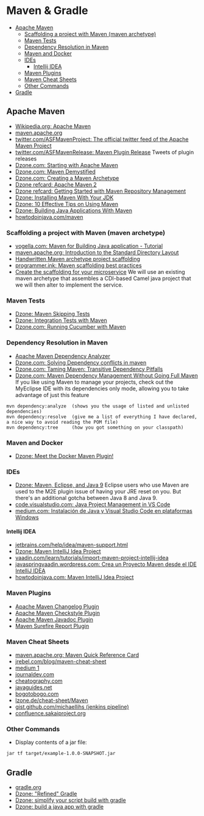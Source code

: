 # Maven & Gradle
- [Apache Maven](#apache-maven)
    - [Scaffolding a project with Maven (maven archetype)](#scaffolding-a-project-with-maven-maven-archetype)
    - [Maven Tests](#maven-tests)
    - [Dependency Resolution in Maven](#dependency-resolution-in-maven)
    - [Maven and Docker](#maven-and-docker)
    - [IDEs](#ides)
        - [Intellij IDEA](#intellij-idea)
    - [Maven Plugins](#maven-plugins)
    - [Maven Cheat Sheets](#maven-cheat-sheets)
    - [Other Commands](#other-commands)
- [Gradle](#gradle)

## Apache Maven
* [Wikipedia.org: Apache Maven](https://en.wikipedia.org/wiki/Apache_Maven)
* [maven.apache.org](https://maven.apache.org/)
* [twitter.com/ASFMavenProject: The official twitter feed of the Apache Maven Project](https://twitter.com/ASFMavenProject)
* [twitter.com/ASFMavenRelease: Maven Plugin Release](https://twitter.com/ASFMavenRelease) Tweets of plugin releases
* [Dzone.com: Starting with Apache Maven](https://dzone.com/articles/starting-with-apache-maven)
* [Dzone.com: Maven Demystified](https://dzone.com/articles/maven-demystified)
* [Dzone.com: Creating a Maven Archetype](https://dzone.com/articles/create-maven-archetype-1)
* [Dzone refcard: Apache Maven 2](https://dzone.com/asset/download/212)
* [Dzone refcard: Getting Started with Maven Repository Management](https://dzone.com/asset/download/223)
* [Dzone: Installing Maven With Your JDK](https://dzone.com/articles/installing-maven)
* [Dzone: 10 Effective Tips on Using Maven](https://dzone.com/articles/10-effective-tips-on-using-maven)
* [Dzone: Building Java Applications With Maven](https://dzone.com/articles/building-java-applications-with-maven)
* [howtodoinjava.com/maven](https://howtodoinjava.com/maven/)

### Scaffolding a project with Maven (maven archetype)
* [vogella.com: Maven for Building Java application - Tutorial](https://www.vogella.com/tutorials/ApacheMaven/article.html)
* [maven.apache.org: Introduction to the Standard Directory Layout](http://maven.apache.org/guides/introduction/introduction-to-the-standard-directory-layout.html)
* [Handwritten Maven archetype project scaffolding](http://www.programmersought.com/article/1858176023/)
* [programmer.ink: Maven scaffolding best practices](https://programmer.ink/think/maven-scaffolding-best-practices.html)
* [Create the scaffolding for your microservice](http://fuse.labs.osecloud.com/fuse/creating-a-microservices-project-with-maven/) We will use an existing maven archetype that assembles a CDI-based Camel java project that we will then alter to implement the service.

### Maven Tests
* [Dzone: Maven Skipping Tests](https://dzone.com/articles/maven-skipping-tests)
* [Dzone: Integration Tests with Maven](https://dzone.com/articles/integration-tests-with-maven)
* [Dzone.com: Running Cucumber with Maven](https://dzone.com/articles/running-cucumber-with-maven)

### Dependency Resolution in Maven
* [Apache Maven Dependency Analyzer](https://maven.apache.org/shared/maven-dependency-analyzer/index.html)
* [Dzone.com: Solving Dependency conflicts in maven](https://dzone.com/articles/solving-dependency-conflicts-in-maven)
* [Dzone.com: Taming Maven: Transitive Dependency Pitfalls](https://dzone.com/articles/taming-maven-transitive-dependency-pitfalls)
* [Dzone.com: Maven Dependency Management Without Going Full Maven](https://dzone.com/articles/maven-dependency-management-without-going-full-mav) If you like using Maven to manage your projects, check out the MyEclipse IDE with its dependencies only mode, allowing you to take advantage of just this feature

```
mvn dependency:analyze  (shows you the usage of listed and unlisted dependencies)
mvn dependency:resolve  (give me a list of everything I have declared, a nice way to avoid reading the POM file)
mvn dependency:tree     (how you got something on your classpath)
```

### Maven and Docker
* [Dzone: Meet the Docker Maven Plugin!](https://dzone.com/articles/meet-the-docker-maven-plugin) 

### IDEs
* [Dzone: Maven, Eclipse, and Java 9](https://dzone.com/articles/maven-eclipse-and-java-9) Eclipse users who use Maven are used to the M2E plugin issue of having your JRE reset on you. But there's an additional gotcha between Java 8 and Java 9. 
* [code.visualstudio.com: Java Project Management in VS Code](https://code.visualstudio.com/docs/java/java-project)
* [medium.com: Instalación de Java y Visual Studio Code en plataformas Windows](https://medium.com/habasconchocos/instalaci%C3%B3n-de-java-y-visual-studio-code-en-plataformas-windows-1fa47a69497f)

#### Intellij IDEA
* [jetbrains.com/help/idea/maven-support.html](https://www.jetbrains.com/help/idea/maven-support.html)
* [Dzone: Maven IntelliJ Idea Project](https://dzone.com/articles/importing-a-maven-project-in-intellij-idea)
* [vaadin.com/learn/tutorials/import-maven-project-intellij-idea](https://vaadin.com/learn/tutorials/import-maven-project-intellij-idea)
* [javaspringvaadin.wordpress.com: Crea un Proyecto Maven desde el IDE IntelliJ IDEA](https://javaspringvaadin.wordpress.com/2018/05/22/mavenintellijidea/)
* [howtodoinjava.com: Maven IntelliJ Idea Project](https://howtodoinjava.com/maven/how-to-convert-maven-java-project-to-intellij-idea-project/)

### Maven Plugins
* [Apache Maven Changelog Plugin](https://maven.apache.org/plugins/maven-changelog-plugin/)
* [Apache Maven Checkstyle Plugin](https://maven.apache.org/plugins/maven-checkstyle-plugin/)
* [Apache Maven Javadoc Plugin](https://maven.apache.org/plugins/maven-javadoc-plugin/)
* [Maven Surefire Report Plugin](https://maven.apache.org/surefire/maven-surefire-report-plugin/)

### Maven Cheat Sheets
* [maven.apache.org: Maven Quick Reference Card](http://maven.apache.org/guides/MavenQuickReferenceCard.pdf)
* [jrebel.com/blog/maven-cheat-sheet](https://www.jrebel.com/blog/maven-cheat-sheet)
* [medium 1](https://medium.com/@TimvanBaarsen/maven-cheat-sheet-45942d8c0b86)
* [journaldev.com](https://www.journaldev.com/33645/maven-commands-options-cheat-sheet)
* [cheatography.com](https://www.cheatography.com/mikesac/cheat-sheets/maven/)
* [javaguides.net](https://www.javaguides.net/2018/06/maven-cheat-sheet.html)
* [bogotobogo.com](https://www.bogotobogo.com/Java/tutorials/Spring-Boot/Maven-mvn-command-cheat-sheet.php)
* [lzone.de/cheat-sheet/Maven](https://lzone.de/cheat-sheet/Maven)
* [gist.github.com/michaellihs (jenkins pipeline)](https://gist.github.com/michaellihs/b08c89581ec597fa198cf74e2239f4a6)
* [confluence.sakaiproject.org](https://confluence.sakaiproject.org/display/REL/Maven+release+plugin+cheat+sheet)

### Other Commands
* Display contents of a jar file:

```bash
jar tf target/example-1.0.0-SNAPSHOT.jar
```

## Gradle
- [gradle.org](https://gradle.org/)
- [Dzone: "Refined" Gradle](https://dzone.com/articles/refined-gradle)
- [Dzone: simplify your script build with gradle](https://dzone.com/articles/simplify-your-script-build-with-gradle)
- [Dzone: build a java app with gradle](https://dzone.com/articles/build-a-java-app-with-gradle)